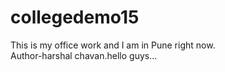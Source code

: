 # collegedemo15
This is my office work and I am in Pune right now.
<br>
Author-harshal chavan.hello guys...
